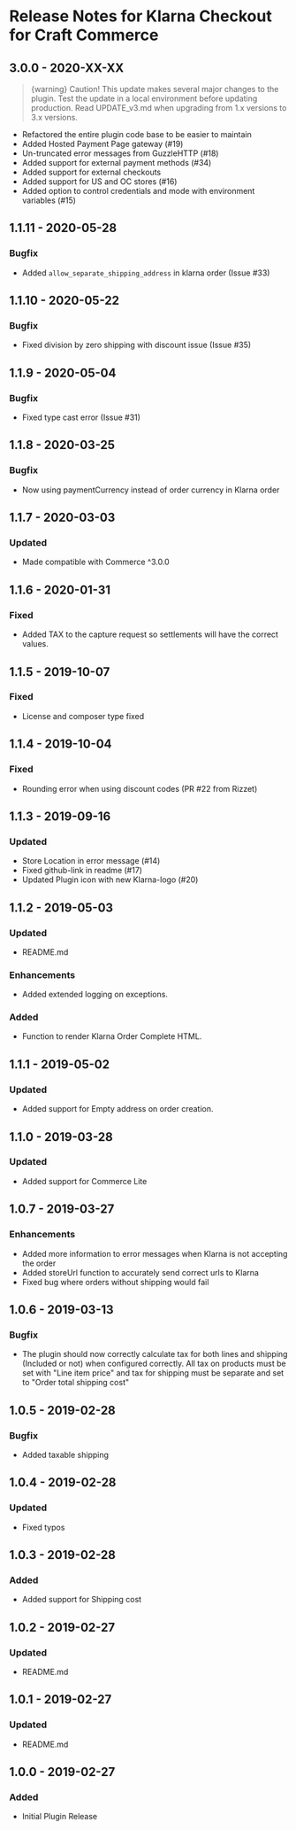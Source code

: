 # Release Notes for Klarna Checkout for Craft Commerce

## 3.0.0 - 2020-XX-XX

> {warning} Caution! This update makes several major changes to the plugin. Test the update in a local environment before updating production. Read UPDATE_v3.md when upgrading from 1.x versions to 3.x versions.

- Refactored the entire plugin code base to be easier to maintain
- Added Hosted Payment Page gateway (#19)
- Un-truncated error messages from GuzzleHTTP (#18) 
- Added support for external payment methods (#34)
- Added support for external checkouts
- Added support for US and OC stores (#16)
- Added option to control credentials and mode with environment variables (#15)

## 1.1.11 - 2020-05-28

### Bugfix
- Added `allow_separate_shipping_address` in klarna order (Issue #33)

## 1.1.10 - 2020-05-22

### Bugfix
- Fixed division by zero shipping with discount issue (Issue #35)

## 1.1.9 - 2020-05-04

### Bugfix
- Fixed type cast error (Issue #31)

## 1.1.8 - 2020-03-25

### Bugfix
- Now using paymentCurrency instead of order currency in Klarna order

## 1.1.7 - 2020-03-03

### Updated
- Made compatible with Commerce ^3.0.0

## 1.1.6 - 2020-01-31

### Fixed
- Added TAX to the capture request so settlements will have the correct values.

## 1.1.5 - 2019-10-07

### Fixed
- License and composer type fixed

## 1.1.4 - 2019-10-04

### Fixed
- Rounding error when using discount codes (PR #22 from  Rizzet)

## 1.1.3 - 2019-09-16

### Updated
- Store Location in error message (#14)
- Fixed github-link in readme (#17)
- Updated Plugin icon with new Klarna-logo (#20)


## 1.1.2 - 2019-05-03

### Updated
- README.md
### Enhancements
- Added extended logging on exceptions.
### Added
- Function to render Klarna Order Complete HTML.

## 1.1.1 - 2019-05-02

### Updated
- Added support for Empty address on order creation.

## 1.1.0 - 2019-03-28

### Updated
- Added support for Commerce Lite

## 1.0.7 - 2019-03-27

### Enhancements
- Added more information to error messages when Klarna is not accepting the order
- Added storeUrl function to accurately send correct urls to Klarna
- Fixed bug where orders without shipping would fail

## 1.0.6 - 2019-03-13

### Bugfix
- The plugin should now correctly calculate tax for both lines and shipping (Included or not) when configured correctly. All tax on products must be set with "Line item price" and tax for shipping must be separate and set to "Order total shipping cost"

## 1.0.5 - 2019-02-28

### Bugfix
- Added taxable shipping

## 1.0.4 - 2019-02-28

### Updated
- Fixed typos

## 1.0.3 - 2019-02-28

### Added
- Added support for Shipping cost

## 1.0.2 - 2019-02-27

### Updated
- README.md

## 1.0.1 - 2019-02-27

### Updated
- README.md

## 1.0.0 - 2019-02-27

### Added
- Initial Plugin Release
